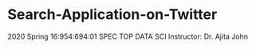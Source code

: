 # Search-Application-on-Twitter

2020 Spring 16:954:694:01 SPEC TOP DATA SCI
Instructor: Dr. Ajita John 
